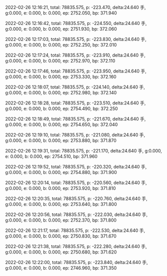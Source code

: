 2022-02-26 12:16:21, total: 78835.575, p: -223.470, delta:24.640 手, g:0.000, e: 0.000, b: 0.000, ep: 2752.050, bp: 371.940

2022-02-26 12:16:42, total: 78835.575, p: -224.550, delta:24.640 手, g:0.000, e: 0.000, b: 0.000, ep: 2751.930, bp: 372.060

2022-02-26 12:17:03, total: 78835.575, p: -223.830, delta:24.640 手, g:0.000, e: 0.000, b: 0.000, ep: 2752.250, bp: 372.010

2022-02-26 12:17:24, total: 78835.575, p: -223.910, delta:24.640 手, g:0.000, e: 0.000, b: 0.000, ep: 2752.970, bp: 372.110

2022-02-26 12:17:46, total: 78835.575, p: -223.950, delta:24.640 手, g:0.000, e: 0.000, b: 0.000, ep: 2753.330, bp: 372.160

2022-02-26 12:18:07, total: 78835.575, p: -224.140, delta:24.640 手, g:0.000, e: 0.000, b: 0.000, ep: 2752.980, bp: 372.140

2022-02-26 12:18:28, total: 78835.575, p: -223.510, delta:24.640 手, g:0.000, e: 0.000, b: 0.000, ep: 2754.490, bp: 372.250

2022-02-26 12:18:49, total: 78835.575, p: -221.670, delta:24.640 手, g:0.000, e: 0.000, b: 0.000, ep: 2754.650, bp: 372.040

2022-02-26 12:19:10, total: 78835.575, p: -221.080, delta:24.640 手, g:0.000, e: 0.000, b: 0.000, ep: 2753.880, bp: 371.870

2022-02-26 12:19:31, total: 78835.575, p: -221.170, delta:24.640 手, g:0.000, e: 0.000, b: 0.000, ep: 2754.510, bp: 371.960

2022-02-26 12:19:52, total: 78835.575, p: -220.320, delta:24.640 手, g:0.000, e: 0.000, b: 0.000, ep: 2754.880, bp: 371.900

2022-02-26 12:20:14, total: 78835.575, p: -220.560, delta:24.640 手, g:0.000, e: 0.000, b: 0.000, ep: 2753.920, bp: 371.810

2022-02-26 12:20:35, total: 78835.575, p: -220.760, delta:24.640 手, g:0.000, e: 0.000, b: 0.000, ep: 2753.640, bp: 371.800

2022-02-26 12:20:56, total: 78835.575, p: -222.030, delta:24.640 手, g:0.000, e: 0.000, b: 0.000, ep: 2752.370, bp: 371.800

2022-02-26 12:21:17, total: 78835.575, p: -222.530, delta:24.640 手, g:0.000, e: 0.000, b: 0.000, ep: 2750.830, bp: 371.670

2022-02-26 12:21:38, total: 78835.575, p: -222.280, delta:24.640 手, g:0.000, e: 0.000, b: 0.000, ep: 2750.680, bp: 371.620

2022-02-26 12:22:00, total: 78835.575, p: -223.840, delta:24.640 手, g:0.000, e: 0.000, b: 0.000, ep: 2746.960, bp: 371.350